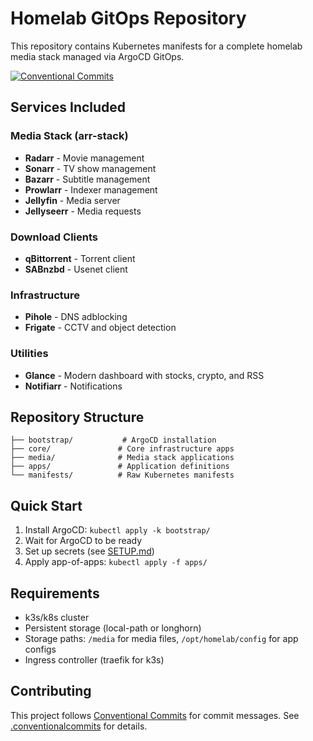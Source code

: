 # Homelab GitOps Repository

This repository contains Kubernetes manifests for a complete homelab media stack managed via ArgoCD GitOps.

[![Conventional Commits](https://img.shields.io/badge/Conventional%20Commits-1.0.0-yellow.svg)](https://conventionalcommits.org)

## Services Included

### Media Stack (arr-stack)
- **Radarr** - Movie management
- **Sonarr** - TV show management  
- **Bazarr** - Subtitle management
- **Prowlarr** - Indexer management
- **Jellyfin** - Media server
- **Jellyseerr** - Media requests

### Download Clients
- **qBittorrent** - Torrent client
- **SABnzbd** - Usenet client

### Infrastructure
- **Pihole** - DNS adblocking
- **Frigate** - CCTV and object detection

### Utilities
- **Glance** - Modern dashboard with stocks, crypto, and RSS
- **Notifiarr** - Notifications

## Repository Structure

```
├── bootstrap/           # ArgoCD installation
├── core/               # Core infrastructure apps
├── media/              # Media stack applications
├── apps/               # Application definitions
└── manifests/          # Raw Kubernetes manifests
```

## Quick Start

1. Install ArgoCD: `kubectl apply -k bootstrap/`
2. Wait for ArgoCD to be ready
3. Set up secrets (see [SETUP.md](SETUP.md))
4. Apply app-of-apps: `kubectl apply -f apps/`

## Requirements

- k3s/k8s cluster
- Persistent storage (local-path or longhorn)
- Storage paths: `/media` for media files, `/opt/homelab/config` for app configs
- Ingress controller (traefik for k3s)

## Contributing

This project follows [Conventional Commits](https://www.conventionalcommits.org/) for commit messages. See [.conventionalcommits](.conventionalcommits) for details.
